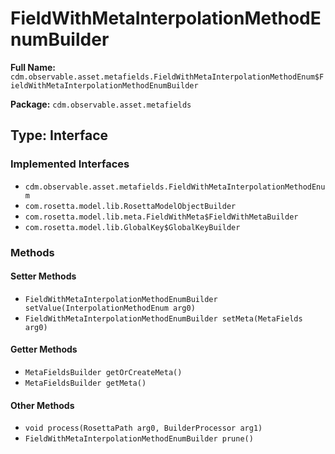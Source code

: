 # FieldWithMetaInterpolationMethodEnumBuilder

**Full Name:** `cdm.observable.asset.metafields.FieldWithMetaInterpolationMethodEnum$FieldWithMetaInterpolationMethodEnumBuilder`

**Package:** `cdm.observable.asset.metafields`

## Type: Interface

### Implemented Interfaces

- `cdm.observable.asset.metafields.FieldWithMetaInterpolationMethodEnum`
- `com.rosetta.model.lib.RosettaModelObjectBuilder`
- `com.rosetta.model.lib.meta.FieldWithMeta$FieldWithMetaBuilder`
- `com.rosetta.model.lib.GlobalKey$GlobalKeyBuilder`

### Methods

#### Setter Methods

- `FieldWithMetaInterpolationMethodEnumBuilder setValue(InterpolationMethodEnum arg0)`
- `FieldWithMetaInterpolationMethodEnumBuilder setMeta(MetaFields arg0)`

#### Getter Methods

- `MetaFieldsBuilder getOrCreateMeta()`
- `MetaFieldsBuilder getMeta()`

#### Other Methods

- `void process(RosettaPath arg0, BuilderProcessor arg1)`
- `FieldWithMetaInterpolationMethodEnumBuilder prune()`

